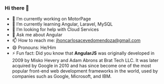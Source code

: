 ### Hi there 👋

- 🔭 I’m currently working on MotorPage
- 🌱 I’m currently learning Angular, Laravel, MySQL
- 🤔 I’m looking for help with Cloud Services
- 💬 Ask me about Angular
- 📫 How to reach me: jhoncarlosacevedomendoza@gmail.com
- 😄 Pronouns: He/Him
- ⚡ Fun fact: Did you know that <strong>AngularJS</strong> was originally developed in 2009 by Misko Hevery and Adam Abrons at Brat Tech LLC. It was later acquired by Google in 2010 and has since become one of the most popular front-end web development frameworks in the world, used by companies such as Google, Microsoft, and IBM.
